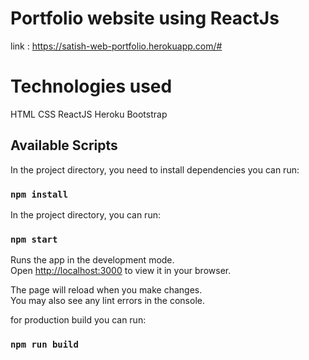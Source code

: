 # Portfolio website using ReactJs

link : https://satish-web-portfolio.herokuapp.com/#

# Technologies used
HTML
CSS
ReactJS
Heroku
Bootstrap
## Available Scripts

In the project directory, you need to install dependencies you can run:

### `npm install`

In the project directory, you can run:

### `npm start`

Runs the app in the development mode.\
Open [http://localhost:3000](http://localhost:3000) to view it in your browser.

The page will reload when you make changes.\
You may also see any lint errors in the console.

for production build you can run:
### `npm run build`

